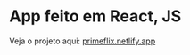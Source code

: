 # App feito em React, JS

Veja o projeto aqui: [primeflix.netlify.app](https://jucileine.netlify.app)
